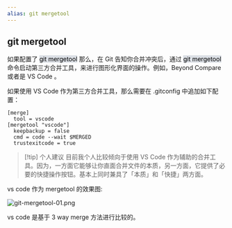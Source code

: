```yaml
---
alias: git mergetool
---
```


## git mergetool

如果配置了 <mark style="background: #CACFD9A6;">git mergetool</mark> 那么，在 Git 告知你合并冲突后，通过 <mark style="background: #CACFD9A6;">git mergetool</mark> 命令启动第三方合并工具，来进行图形化界面的操作。例如，Beyond Compare 或者是 VS Code 。

如果使用 VS Code 作为第三方合并工具，那么需要在 .gitconfig 中追加如下配置：

```
[merge]
  tool = vscode
[mergetool "vscode"]
  keepbackup = false
  cmd = code --wait $MERGED
  trustexitcode = true
```

> [!tip] 个人建议
> 目前我个人比较倾向于使用 VS Code 作为辅助的合并工具。因为，一方面它能够让你直面合并文件的本质，另一方面，它提供了必要的快捷操作按钮。基本上同时兼具了「本质」和「快捷」两方面。

vs code 作为 mergetool 的效果图:

![git-mergetool-01.png](https://woniumd.oss-cn-hangzhou.aliyuncs.com/java/hemiao/20220627164320.png)


vs code 是基于 3 way merge 方法进行比较的。